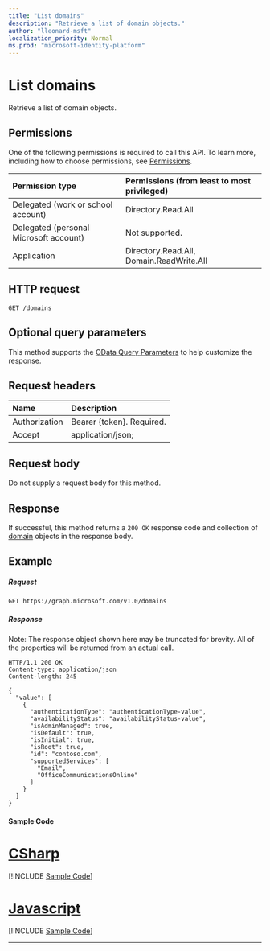 ```yaml
---
title: "List domains"
description: "Retrieve a list of domain objects."
author: "lleonard-msft"
localization_priority: Normal
ms.prod: "microsoft-identity-platform"
---
```


# List domains

Retrieve a list of domain objects.

## Permissions
One of the following permissions is required to call this API. To learn more, including how to choose permissions, see [Permissions](/graph/permissions-reference).

|Permission type      | Permissions (from least to most privileged)              |
|:--------------------|:---------------------------------------------------------|
|Delegated (work or school account) | Directory.Read.All    |
|Delegated (personal Microsoft account) | Not supported.    |
|Application | Directory.Read.All, Domain.ReadWrite.All |

## HTTP request
<!-- { "blockType": "ignored" } -->
```http
GET /domains
```
## Optional query parameters
This method supports the [OData Query Parameters](https://developer.microsoft.com/graph/docs/concepts/query_parameters) to help customize the response.

## Request headers
| Name      |Description|
|:----------|:----------|
| Authorization  | Bearer {token}. Required.|
| Accept         | application/json; |

## Request body
Do not supply a request body for this method.

## Response

If successful, this method returns a `200 OK` response code and collection of [domain](../resources/domain.md) objects in the response body.
## Example
##### Request

<!-- {
  "blockType": "request",
  "name": "get_domains"
}-->
```http
GET https://graph.microsoft.com/v1.0/domains
```
##### Response
Note: The response object shown here may be truncated for brevity. All of the properties will be returned from an actual call.
<!-- {
  "blockType": "response",
  "truncated": true,
  "@odata.type": "microsoft.graph.domain",
  "isCollection": true
} -->
```http
HTTP/1.1 200 OK
Content-type: application/json
Content-length: 245

{
  "value": [
    {
      "authenticationType": "authenticationType-value",
      "availabilityStatus": "availabilityStatus-value",
      "isAdminManaged": true,
      "isDefault": true,
      "isInitial": true,
      "isRoot": true,
      "id": "contoso.com",
      "supportedServices": [
        "Email",
        "OfficeCommunicationsOnline"
      ]
    }
  ]
}
```
#### Sample Code
# [CSharp](#tab/CSharp)
[!INCLUDE [Sample Code]( ../includes/get_domains-C#-snippets.md)]

# [Javascript](#tab/Javascript)
[!INCLUDE [Sample Code]( ../includes/get_domains-Javascript-snippets.md)]

---


<!-- uuid: 8fcb5dbc-d5aa-4681-8e31-b001d5168d79
2015-10-25 14:57:30 UTC -->
<!-- {
  "type": "#page.annotation",
  "description": "List domains",
  "keywords": "",
  "section": "documentation",
  "tocPath": ""
}-->
